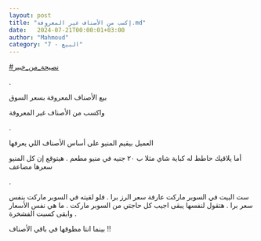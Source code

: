 ```yaml
---
layout: post
title: "إكسب من الأصناف غير المعروفة.md"
date:   2024-07-21T00:00:01+03:00
author: "Mahmoud"
category: "7 - البيع"
---
```

[<u>\#نصيحة_من_خبير</u>](https://www.facebook.com/hashtag/%D9%86%D8%B5%D9%8A%D8%AD%D8%A9_%D9%85%D9%86_%D8%AE%D8%A8%D9%8A%D8%B1?__eep__=6&__cft__%5b0%5d=AZVBSr7I9EwxbLDk9DS4sbOPbXAVDOd3n8_sjFgm_lIwnGmjS11bhccqdn5D7PAEDoGKsa4HrQ4vItbtCgwNfmZszD6QkldhqZa4mRN-9Hkcg5C04mHeFjd5YK04B_Og99ABmmMciSUOcv_FP-mSjF2zwKrv6CUX7cCnkdD3wol-Cw&__tn__=*NK-R)

.

بيع الأصناف المعروفة بسعر السوق

واكسب من الأصناف غير المعروفة

.

العميل بيقيم المنيو على أساس الأصناف اللي يعرفها

أما يلاقيك حاطط له كباية شاي مثلا ب ٢٠ جنيه في منيو مطعم
. هيتوقع إن كل المنيو سعرها مضاعف

.

ست البيت في السوبر ماركت عارفة سعر الرز برا . فلو لقيته
في السوبر ماركت بنفس سعر برا . هتقول لنفسها يبقى اجيب كل حاجتي من السوبر
ماركت . ما هي نفس الأسعار . وابقى كسبت الفشخرة

بينما انتا مطوقها في باقي الأصناف !!
